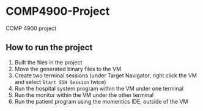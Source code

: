 # COMP4900-Project

COMP 4900 project

## How to run the project

1. Built the files in the project
2. Move the generated binary files to the VM
3. Create two terminal sessions (under Target Navigator, right click the VM and select `Start SSH Session` twice)
4. Run the hospital system program within the VM under one terminal
5. Run the monitor within the VM under the other terminal
6. Run the patient program using the momentics IDE, outside of the VM
